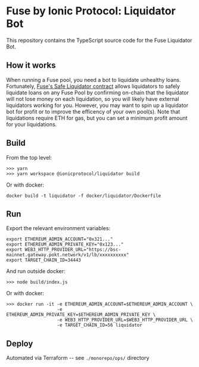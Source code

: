 # Fuse by Ionic Protocol: Liquidator Bot

This repository contains the TypeScript source code for the Fuse Liquidator Bot.

## How it works

When running a Fuse pool, you need a bot to liquidate unhealthy loans. Fortunately, [Fuse's Safe Liquidator contract](https://github.com/ionicprotocol/contracts/blob/development/contracts/IonicLiquidator.sol) allows liquidators to safely liquidate loans on any Fuse Pool by confirming on-chain that the liquidator will not lose money on each liquidation, so you will likely have external liquidators working for you. However, you may want to spin up a liquidator bot for profit or to improve the efficency of your own pool(s). Note that liquidations require ETH for gas, but you can set a minimum profit amount for your liquidations.

## Build

From the top level:

```
>>> yarn
>>> yarn workspace @ionicprotocol/liquidator build
```

Or with docker:

```
docker build -t liquidator -f docker/liquidator/Dockerfile
```

## Run

Export the relevant environment variables:

```
export ETHEREUM_ADMIN_ACCOUNT="0x321..."
export ETHEREUM_ADMIN_PRIVATE_KEY="0x123..."
export WEB3_HTTP_PROVIDER_URL="https://bsc-mainnet.gateway.pokt.network/v1/lb/xxxxxxxxxx"
export TARGET_CHAIN_ID=34443
```

And run outside docker:

```
>>> node build/index.js
```

Or with docker:

```
>>> docker run -it -e ETHEREUM_ADMIN_ACCOUNT=$ETHEREUM_ADMIN_ACCOUNT \
                   -e ETHEREUM_ADMIN_PRIVATE_KEY=$ETHEREUM_ADMIN_PRIVATE_KEY \
                   -e WEB3_HTTP_PROVIDER_URL=$WEB3_HTTP_PROVIDER_URL \
                   -e TARGET_CHAIN_ID=56 liquidator
```

## Deploy

Automated via Terraform -- see `./monorepo/ops/` directory
